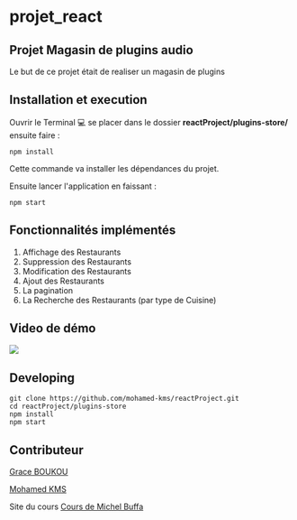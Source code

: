 # projet_react

## Projet Magasin de plugins audio
Le but de ce projet était de realiser un magasin de plugins


## Installation et execution
Ouvrir le Terminal :computer: se placer dans le dossier **reactProject/plugins-store/** ensuite faire :

<!-- ➜  projet_react $ cd resto-with-react/ -->

```
npm install
```
Cette commande va installer les dépendances du projet.

Ensuite lancer l'application en faissant :
```
npm start
```
## Fonctionnalités implémentés

1. Affichage des Restaurants
1. Suppression des Restaurants
1. Modification des Restaurants
1. Ajout des Restaurants
1. La pagination
1. La Recherche des Restaurants (par type de Cuisine)

## Video de démo
[![](http://img.youtube.com/vi/7TXGZLFFatc/0.jpg)](http://www.youtube.com/watch?v=7TXGZLFFatc "")

## Developing
```
git clone https://github.com/mohamed-kms/reactProject.git
cd reactProject/plugins-store
npm install
npm start
```

## Contributeur

[Grace BOUKOU](https://github.com/GraceBK)

[Mohamed KMS](https://github.com/mohamed-kms)

Site du cours
[Cours de Michel Buffa](http://miageprojet2.unice.fr/Intranet_de_Michel_Buffa/MBDS_2018-2019%3a_Server_Side_JavaScript%2c_Frameworks_JS_front-end)
